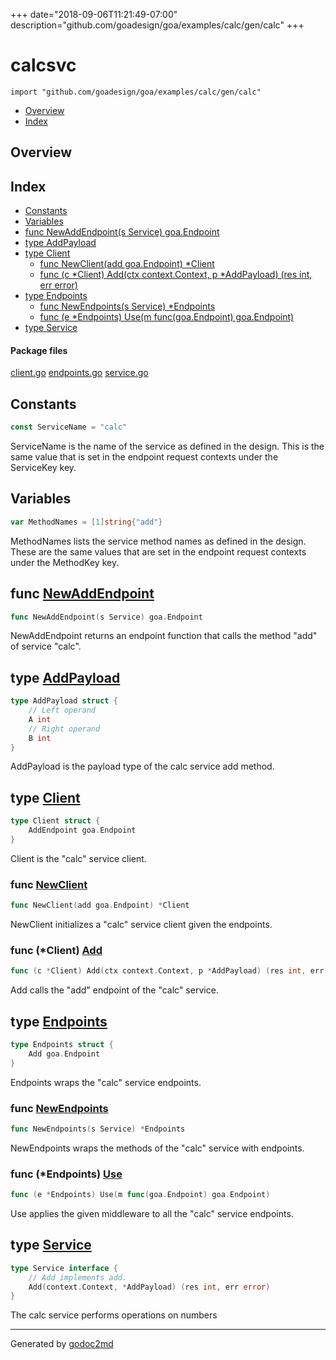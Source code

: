 +++
date="2018-09-06T11:21:49-07:00"
description="github.com/goadesign/goa/examples/calc/gen/calc"
+++


# calcsvc
`import "github.com/goadesign/goa/examples/calc/gen/calc"`

* [Overview](#pkg-overview)
* [Index](#pkg-index)

## <a name="pkg-overview">Overview</a>



## <a name="pkg-index">Index</a>
* [Constants](#pkg-constants)
* [Variables](#pkg-variables)
* [func NewAddEndpoint(s Service) goa.Endpoint](#NewAddEndpoint)
* [type AddPayload](#AddPayload)
* [type Client](#Client)
  * [func NewClient(add goa.Endpoint) *Client](#NewClient)
  * [func (c *Client) Add(ctx context.Context, p *AddPayload) (res int, err error)](#Client.Add)
* [type Endpoints](#Endpoints)
  * [func NewEndpoints(s Service) *Endpoints](#NewEndpoints)
  * [func (e *Endpoints) Use(m func(goa.Endpoint) goa.Endpoint)](#Endpoints.Use)
* [type Service](#Service)


#### <a name="pkg-files">Package files</a>
[client.go](/src/github.com/goadesign/goa/examples/calc/gen/calc/client.go) [endpoints.go](/src/github.com/goadesign/goa/examples/calc/gen/calc/endpoints.go) [service.go](/src/github.com/goadesign/goa/examples/calc/gen/calc/service.go) 


## <a name="pkg-constants">Constants</a>
``` go
const ServiceName = "calc"
```
ServiceName is the name of the service as defined in the design. This is the
same value that is set in the endpoint request contexts under the ServiceKey
key.


## <a name="pkg-variables">Variables</a>
``` go
var MethodNames = [1]string{"add"}
```
MethodNames lists the service method names as defined in the design. These
are the same values that are set in the endpoint request contexts under the
MethodKey key.



## <a name="NewAddEndpoint">func</a> [NewAddEndpoint](/src/target/endpoints.go?s=760:803#L36)
``` go
func NewAddEndpoint(s Service) goa.Endpoint
```
NewAddEndpoint returns an endpoint function that calls the method "add" of
service "calc".




## <a name="AddPayload">type</a> [AddPayload](/src/target/service.go?s=855:930#L32)
``` go
type AddPayload struct {
    // Left operand
    A int
    // Right operand
    B int
}

```
AddPayload is the payload type of the calc service add method.










## <a name="Client">type</a> [Client](/src/target/client.go?s=285:333#L18)
``` go
type Client struct {
    AddEndpoint goa.Endpoint
}

```
Client is the "calc" service client.







### <a name="NewClient">func</a> [NewClient](/src/target/client.go?s=405:445#L23)
``` go
func NewClient(add goa.Endpoint) *Client
```
NewClient initializes a "calc" service client given the endpoints.





### <a name="Client.Add">func</a> (\*Client) [Add](/src/target/client.go?s=546:623#L30)
``` go
func (c *Client) Add(ctx context.Context, p *AddPayload) (res int, err error)
```
Add calls the "add" endpoint of the "calc" service.




## <a name="Endpoints">type</a> [Endpoints](/src/target/endpoints.go?s=297:340#L18)
``` go
type Endpoints struct {
    Add goa.Endpoint
}

```
Endpoints wraps the "calc" service endpoints.







### <a name="NewEndpoints">func</a> [NewEndpoints](/src/target/endpoints.go?s=414:453#L23)
``` go
func NewEndpoints(s Service) *Endpoints
```
NewEndpoints wraps the methods of the "calc" service with endpoints.





### <a name="Endpoints.Use">func</a> (\*Endpoints) [Use](/src/target/endpoints.go?s=581:639#L30)
``` go
func (e *Endpoints) Use(m func(goa.Endpoint) goa.Endpoint)
```
Use applies the given middleware to all the "calc" service endpoints.




## <a name="Service">type</a> [Service](/src/target/service.go?s=274:380#L16)
``` go
type Service interface {
    // Add implements add.
    Add(context.Context, *AddPayload) (res int, err error)
}
```
The calc service performs operations on numbers














- - -
Generated by [godoc2md](https://godoc.org/github.com/davecheney/godoc2md)
